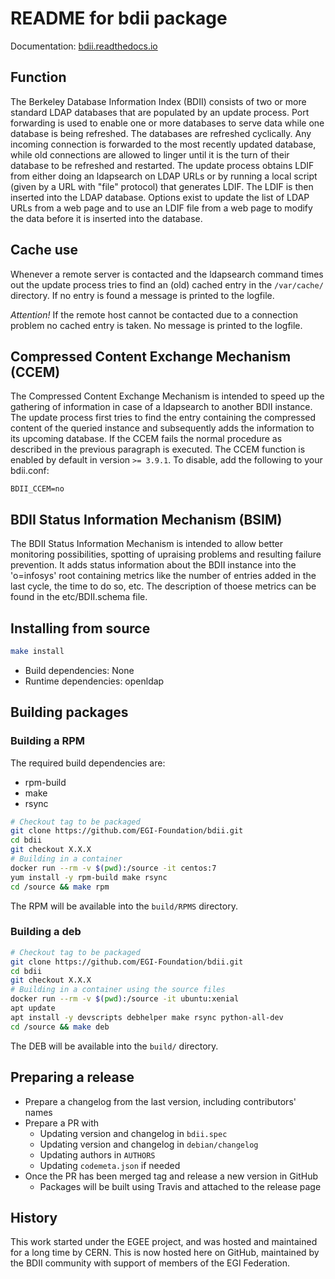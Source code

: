 # README for bdii package

Documentation: [bdii.readthedocs.io](http://bdii.readthedocs.io)

## Function

The Berkeley Database Information Index (BDII) consists of two or more
standard LDAP databases that are populated by an update process.
Port forwarding is used to enable one or more databases to serve data
while one database is being refreshed. The databases are refreshed
cyclically. Any incoming connection is forwarded to the most recently
updated database, while old connections are allowed to linger until
it is the turn of their database to be refreshed and restarted.
The update process obtains LDIF from either doing an ldapsearch on LDAP
URLs or by running a local script (given by a URL with "file" protocol)
that generates LDIF. The LDIF is then inserted into the LDAP database.
Options exist to update the list of LDAP URLs from a web page and
to use an LDIF file from a web page to modify the data before it is
inserted into the database.

## Cache use

Whenever a remote server is contacted and the ldapsearch command times out
the update process tries to find an (old) cached entry in the `/var/cache/`
directory. If no entry is found a message is printed to the logfile.

_Attention!_
If the remote host cannot be contacted due to a connection problem
no cached entry is taken. No message is printed to the logfile.

## Compressed Content Exchange Mechanism (CCEM)

The Compressed Content Exchange Mechanism is intended to speed up the
gathering of information in case of a ldapsearch to another BDII instance.
The update process first tries to find the entry containing the compressed
content of the queried instance and subsequently adds the information to
its upcoming database. If the CCEM fails the normal procedure as described
in the previous paragraph is executed.
The CCEM function is enabled by default in version `>= 3.9.1`. To disable,
add the following to your bdii.conf:

```
BDII_CCEM=no
```

## BDII Status Information Mechanism (BSIM)

The BDII Status Information Mechanism is intended to allow better monitoring
possibilities, spotting of upraising problems and resulting failure prevention.
It adds status information about the BDII instance into the 'o=infosys' root
containing metrics like the number of entries added in the last cycle,
the time to do so, etc.
The description of thoese metrics can be found in the etc/BDII.schema file.

## Installing from source

```sh
make install
```

- Build dependencies: None
- Runtime dependencies: openldap

## Building packages

### Building a RPM

The required build dependencies are:

- rpm-build
- make
- rsync

```sh
# Checkout tag to be packaged
git clone https://github.com/EGI-Foundation/bdii.git
cd bdii
git checkout X.X.X
# Building in a container
docker run --rm -v $(pwd):/source -it centos:7
yum install -y rpm-build make rsync
cd /source && make rpm
```

The RPM will be available into the `build/RPMS` directory.

### Building a deb

```sh
# Checkout tag to be packaged
git clone https://github.com/EGI-Foundation/bdii.git
cd bdii
git checkout X.X.X
# Building in a container using the source files
docker run --rm -v $(pwd):/source -it ubuntu:xenial
apt update
apt install -y devscripts debhelper make rsync python-all-dev
cd /source && make deb
```

The DEB will be available into the `build/` directory.

## Preparing a release

- Prepare a changelog from the last version, including contributors' names
- Prepare a PR with
  - Updating version and changelog in `bdii.spec`
  - Updating version and changelog in `debian/changelog`
  - Updating authors in `AUTHORS`
  - Updating `codemeta.json` if needed
- Once the PR has been merged tag and release a new version in GitHub
  - Packages will be built using Travis and attached to the release page

## History

This work started under the EGEE project, and was hosted and maintained for a
long time by CERN.
This is now hosted here on GitHub, maintained by the BDII community with
support of members of the EGI Federation.

